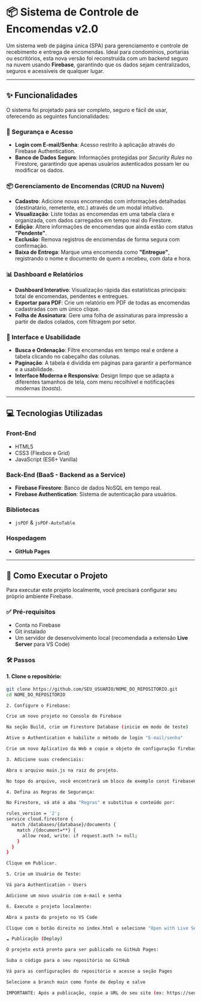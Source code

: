 # 📦 Sistema de Controle de Encomendas v2.0

Um sistema web de página única (SPA) para gerenciamento e controle de recebimento e entrega de encomendas. Ideal para condomínios, portarias ou escritórios, esta nova versão foi reconstruída com um backend seguro na nuvem usando **Firebase**, garantindo que os dados sejam centralizados, seguros e acessíveis de qualquer lugar.

---

## ✨ Funcionalidades

O sistema foi projetado para ser completo, seguro e fácil de usar, oferecendo as seguintes funcionalidades:

### 🔐 Segurança e Acesso

- **Login com E-mail/Senha**: Acesso restrito à aplicação através do Firebase Authentication.  
- **Banco de Dados Seguro**: Informações protegidas por *Security Rules* no Firestore, garantindo que apenas usuários autenticados possam ler ou modificar os dados.

### 📦 Gerenciamento de Encomendas (CRUD na Nuvem)

- **Cadastro**: Adicione novas encomendas com informações detalhadas (destinatário, remetente, etc.) através de um modal intuitivo.  
- **Visualização**: Liste todas as encomendas em uma tabela clara e organizada, com dados carregados em tempo real do Firestore.  
- **Edição**: Altere informações de encomendas que ainda estão com status **"Pendente"**.  
- **Exclusão**: Remova registros de encomendas de forma segura com confirmação.  
- **Baixa de Entrega**: Marque uma encomenda como **"Entregue"**, registrando o nome e documento de quem a recebeu, com data e hora.

### 📊 Dashboard e Relatórios

- **Dashboard Interativo**: Visualização rápida das estatísticas principais: total de encomendas, pendentes e entregues.  
- **Exportar para PDF**: Crie um relatório em PDF de todas as encomendas cadastradas com um único clique.  
- **Folha de Assinatura**: Gere uma folha de assinaturas para impressão a partir de dados colados, com filtragem por setor.

### 🧭 Interface e Usabilidade

- **Busca e Ordenação**: Filtre encomendas em tempo real e ordene a tabela clicando no cabeçalho das colunas.  
- **Paginação**: A tabela é dividida em páginas para garantir a performance e a usabilidade.  
- **Interface Moderna e Responsiva**: Design limpo que se adapta a diferentes tamanhos de tela, com menu recolhível e notificações modernas (*toasts*).

---

## 💻 Tecnologias Utilizadas

### Front-End
- HTML5  
- CSS3 (Flexbox e Grid)  
- JavaScript (ES6+ Vanilla)

### Back-End (BaaS - Backend as a Service)
- **Firebase Firestore**: Banco de dados NoSQL em tempo real.  
- **Firebase Authentication**: Sistema de autenticação para usuários.

### Bibliotecas
- `jsPDF` & `jsPDF-AutoTable`

### Hospedagem
- **GitHub Pages**

---

## 🚀 Como Executar o Projeto

Para executar este projeto localmente, você precisará configurar seu próprio ambiente Firebase.

### ✅ Pré-requisitos
- Conta no Firebase  
- Git instalado  
- Um servidor de desenvolvimento local (recomendada a extensão **Live Server** para VS Code)

### 🛠️ Passos

#### 1. Clone o repositório:
```bash
git clone https://github.com/SEU_USUARIO/NOME_DO_REPOSITORIO.git
cd NOME_DO_REPOSITORIO

2. Configure o Firebase:

Crie um novo projeto no Console do Firebase

Na seção Build, crie um Firestore Database (inicie em modo de teste)

Ative o Authentication e habilite o método de login "E-mail/senha"

Crie um novo Aplicativo da Web e copie o objeto de configuração firebaseConfig

3. Adicione suas credenciais:

Abra o arquivo main.js na raiz do projeto.

No topo do arquivo, você encontrará um bloco de exemplo const firebaseConfig. Substitua-o pelo objeto de configuração que você copiou do console do Firebase.

4. Defina as Regras de Segurança:

No Firestore, vá até a aba "Regras" e substitua o conteúdo por:

rules_version = '2';
service cloud.firestore {
  match /databases/{database}/documents {
    match /{document=**} {
      allow read, write: if request.auth != null;
    }
  }
}

Clique em Publicar.

5. Crie um Usuário de Teste:

Vá para Authentication > Users

Adicione um novo usuário com e-mail e senha

6. Execute o projeto localmente:

Abra a pasta do projeto no VS Code

Clique com o botão direito no index.html e selecione "Open with Live Server"

☁️ Publicação (Deploy)

O projeto está pronto para ser publicado no GitHub Pages:

Suba o código para o seu repositório no GitHub

Vá para as configurações do repositório e acesse a seção Pages

Selecione a branch main como fonte de deploy e salve

IMPORTANTE: Após a publicação, copie a URL do seu site (ex: https://seu-usuario.github.io) e adicione-a à lista de Domínios autorizados nas configurações do Firebase Authentication.
